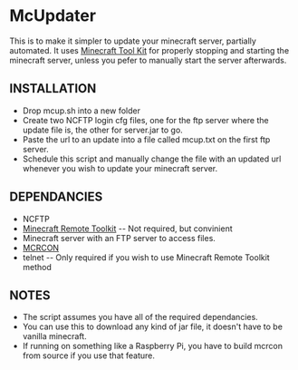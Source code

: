 # McUpdater

This is to make it simpler to update your minecraft server, partially automated.
It uses [Minecraft Tool Kit](https://bukkit.org/threads/remotetoolkit-restarts-crash-detection-auto-saves-remote-console.674/) for properly stopping and starting the minecraft server, unless you pefer to manually start the server afterwards.

## INSTALLATION
* Drop mcup.sh into a new folder
* Create two NCFTP login cfg files, one for the ftp server where the update file is, the other for server.jar to go.
* Paste the url to an update into a file called mcup.txt on the first ftp server.
* Schedule this script and manually change the file with an updated url whenever you wish to update your minecraft server.

## DEPENDANCIES
* NCFTP
* [Minecraft Remote Toolkit](https://bukkit.org/threads/remotetoolkit-restarts-crash-detection-auto-saves-remote-console.674/) -- Not required, but convinient
* Minecraft server with an FTP server to access files.
* [MCRCON](https://github.com/Tiiffi/mcrcon)
* telnet -- Only required if you wish to use Minecraft Remote Toolkit method

## NOTES
* The script assumes you have all of the required dependancies.
* You can use this to download any kind of jar file, it doesn't have to be vanilla minecraft.
* If running on something like a Raspberry Pi, you have to build mcrcon from source if you use that feature.
